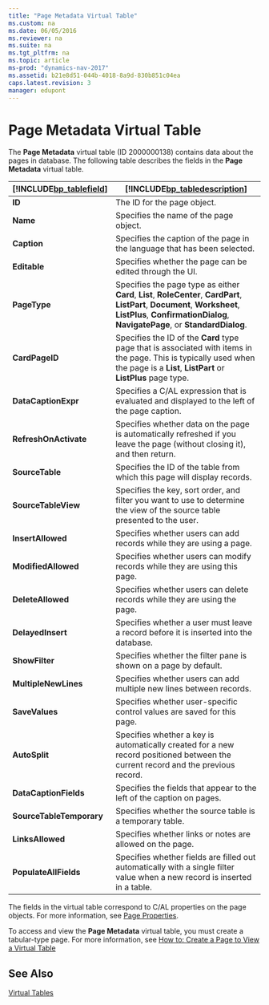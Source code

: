 ```yaml
---
title: "Page Metadata Virtual Table"
ms.custom: na
ms.date: 06/05/2016
ms.reviewer: na
ms.suite: na
ms.tgt_pltfrm: na
ms.topic: article
ms-prod: "dynamics-nav-2017"
ms.assetid: b21e8d51-044b-4018-8a9d-830b851c04ea
caps.latest.revision: 3
manager: edupont
---
```

# Page Metadata Virtual Table
The **Page Metadata** virtual table \(ID 2000000138\) contains data about the pages in database. The following table describes the fields in the **Page Metadata** virtual table.  
  
|[!INCLUDE[bp_tablefield](includes/bp_tablefield_md.md)]|[!INCLUDE[bp_tabledescription](includes/bp_tabledescription_md.md)]|  
|---------------------------------|---------------------------------------|  
|**ID**|The ID for the page object.|  
|**Name**|Specifies the name of the page object.|  
|**Caption**|Specifies the caption of the page in the language that has been selected.|  
|**Editable**|Specifies whether the page can be edited through the UI.|  
|**PageType**|Specifies the page type as either **Card**, **List**, **RoleCenter**, **CardPart**, **ListPart**, **Document**, **Worksheet**, **ListPlus**, **ConfirmationDialog**, **NavigatePage**, or **StandardDialog**.|  
|**CardPageID**|Specifies the ID of the **Card** type page that is associated with items in the page. This is typically used when the page is a **List**, **ListPart** or **ListPlus** page type.|  
|**DataCaptionExpr**|Specifies a C/AL expression that is evaluated and displayed to the left of the page caption.|  
|**RefreshOnActivate**|Specifies whether data on the page is automatically refreshed if you leave the page \(without closing it\), and then return.|  
|**SourceTable**|Specifies the ID of the table from which this page will display records.|  
|**SourceTableView**|Specifies the key, sort order, and filter you want to use to determine the view of the source table presented to the user.|  
|**InsertAllowed**|Specifies whether users can add records while they are using a page.|  
|**ModifiedAllowed**|Specifies whether users can modify records while they are using this page.|  
|**DeleteAllowed**|Specifies whether users can delete records while they are using the page.|  
|**DelayedInsert**|Specifies whether a user must leave a record before it is inserted into the database.|  
|**ShowFilter**|Specifies whether the filter pane is shown on a page by default.|  
|**MultipleNewLines**|Specifies whether users can add multiple new lines between records.|  
|**SaveValues**|Specifies whether user-specific control values are saved for this page.|  
|**AutoSplit**|Specifies whether a key is automatically created for a new record positioned between the current record and the previous record.|  
|**DataCaptionFields**|Specifies the fields that appear to the left of the caption on pages.|  
|**SourceTableTemporary**|Specifies whether the source table is a temporary table.|  
|**LinksAllowed**|Specifies whether links or notes are allowed on the page.|  
|**PopulateAllFields**|Specifies whether fields are filled out automatically with a single filter value when a new record is inserted in a table.|  
  
 The fields in the virtual table correspond to C/AL properties on the page objects. For more information, see [Page Properties](Page-Properties.md).  
  
 To access and view the **Page Metadata** virtual table, you must create a tabular-type page. For more information, see [How to: Create a Page to View a Virtual Table](How-to--Create-a-Page-to-View-a-Virtual-Table.md)  
  
## See Also  
 [Virtual Tables](Virtual-Tables.md)